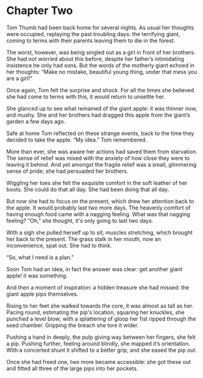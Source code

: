 # Chapter Two

Tom Thumb had been back home for several nights. As usual her thoughts were occupied, replaying the past troubling days: the terrifying giant, coming to terms with their parents leaving them to die in the forest.

The worst, however, was being singled out as a girl in front of her brothers. She had not worried about this before, despite her father’s intimidating insistence he only had sons. But the words of the motherly giant echoed in her thoughts: “Make no mistake, beautiful young thing, under that mess you are a girl!”

Once again, Tom felt the surprise and shock. For all the times she believed she had come to terms with this, it would return to unsettle her.

She glanced up to see what remained of the giant apple: it was thinner now, and mushy. She and her brothers had dragged this apple from the giant’s garden a few days ago.

Safe at home Tom reflected on these strange events, back to the time they decided to take the apple. “My idea.” Tom remembered.

More than ever, she was aware her actions had saved them from starvation. The sense of relief was mixed with the anxiety of how close they were to leaving it behind. And yet amongst the fragile relief was a small, glimmering sense of pride; she had persuaded her brothers.

Wiggling her toes she felt the exquisite comfort in the soft leather of her boots. She could do that all day. She had been doing that all day.

But now she had to focus on the present, which drew her attention back to the apple. It would probably last two more days. The heavenly comfort of having enough food came with a nagging feeling. What was that nagging feeling? “Oh,” she thought, it's only going to last two days.

With a sigh she pulled herself up to sit; muscles stretching, which brought her back to the present. The grass stalk in her mouth, now an inconvenience, spat out. She had to think.	

“So, what I need is a plan.”

Soon Tom had an idea, in fact the answer was clear: get another giant apple! it was something.

And then a moment of inspiration: a hidden treasure she had missed: the giant apple pips themselves.

Rising to her feet she walked towards the core, it was almost as tall as her. Pacing round, estimating the pip's location, squaring her knuckles, she punched a level blow; with a splattering of gloop her fist ripped through the seed chamber. Gripping the breach she tore it wider.

Pushing a hand in deeply, the pulp giving way between her fingers, she felt a pip. Pushing further, feeling around blindly, she mapped it’s orientation. With a concerted shunt it shifted to a better grip, and she eased the pip out.

Once she had freed one, two more became accessible: she got these out and fitted all three of the large pips into her pockets.

